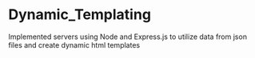 # Dynamic_Templating
Implemented servers using Node and Express.js to utilize data from json files and create dynamic html templates  

